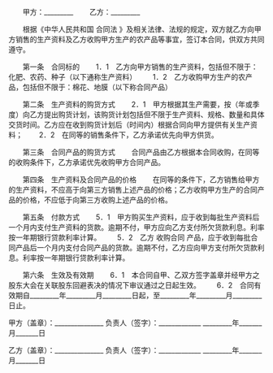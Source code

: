 
 


　　甲方：_________
　　乙方：_________


　　根据《中华人民共和国
合同法
》及相关法律、法规的规定，双方就乙方向甲方销售的生产资料及乙方收购甲方生产的农产品等事宜，签订本合同，供双方共同遵守。


　　第一条　合同标的
　　1．1　乙方向甲方销售的生产资料，包括但不限于：化肥、农药、种子（以下通称生产资料）
　　1．2　乙方收购甲方生产的农产品，包括但不限于：棉花、地膜（以下称合同产品）


　　第二条　生产资料的购货方式
　　2．1　甲方根据其生产需要，按（年或季度）向乙方提出购货计划，该购货计划包括但不限于生产资料、规格、数量和具体交货时间。乙方应在收到购货计划后（时间内）根据合同向甲方提供有关生产资料；
　　2．2　在同等的销售条件下，乙方承诺优先向甲方供货。


　　第三条　合同产品的购货方式
　　合同产品由乙方根据本合同收购，在同等的收购条件下，乙方承诺优先收购甲方合同产品。


　　第四条　生产资料及合同产品的价格
　　在同等的条件下，乙方销售给甲方的生产资料，不应高于向第三方销售上述产品的价格；乙方收购甲方生产的合同产品的价格，不应低于向第三方收购上述产品的价格。


　　第五条　付款方式
　　5．1　甲方购买生产资料，应于收到每批生产资料后一个月内支付生产资料的货款。逾期不付，甲方应向乙方支付所欠货款利息。利率按一年期银行贷款利率计算。
　　5．2　乙方
收购合同
产品，应于收到每批合同产品后一个月内支付合同产品的货款。逾期不付，乙方应向甲方支付所欠货款利息。利率按一年期银行贷款利率计算。


　　第六条　生效及有效期
　　6．1　本合同自甲、乙双方签字盖章并经甲方之股东大会在关联股东回避表决的情况下审议通过之日起生效。
　　6．2　合同有效期自_________年_________月_________日起，至_________年_________月_________日止。


 



甲方（盖章）：_______________
负责人（签字）：_____________
_________年_______月_______日


乙方（盖章）：_______________
负责人（签字）：_____________
_________年_______月_______日
 


 

 
 
 
 
 
  


  
 

  


  


  
 
 
 
 

